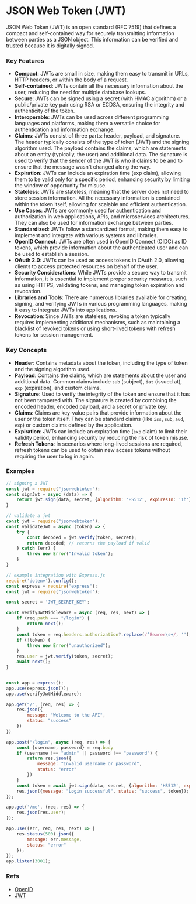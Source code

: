 # JSON Web Token (JWT)

JSON Web Token (JWT) is an open standard (RFC 7519) that defines a compact and self-contained way for securely transmitting information between parties as a JSON object. This information can be verified and trusted because it is digitally signed.

### Key Features
- **Compact**: JWTs are small in size, making them easy to transmit in URLs, HTTP headers, or within the body of a request.
- **Self-contained**: JWTs contain all the necessary information about the user, reducing the need for multiple database lookups.
- **Secure**: JWTs can be signed using a secret (with HMAC algorithm) or a public/private key pair using RSA or ECDSA, ensuring the integrity and authenticity of the token.
- **Interoperable**: JWTs can be used across different programming languages and platforms, making them a versatile choice for authentication and information exchange.
- **Claims**: JWTs consist of three parts: header, payload, and signature. The header typically consists of the type of token (JWT) and the signing algorithm used. The payload contains the claims, which are statements about an entity (typically, the user) and additional data. The signature is used to verify that the sender of the JWT is who it claims to be and to ensure that the message wasn't changed along the way.
- **Expiration**: JWTs can include an expiration time (exp claim), allowing them to be valid only for a specific period, enhancing security by limiting the window of opportunity for misuse.
- **Stateless**: JWTs are stateless, meaning that the server does not need to store session information. All the necessary information is contained within the token itself, allowing for scalable and efficient authentication.
- **Use Cases**: JWTs are commonly used for authentication and authorization in web applications, APIs, and microservices architectures. They can also be used for information exchange between parties.
- **Standardized**: JWTs follow a standardized format, making them easy to implement and integrate with various systems and libraries.
- **OpenID Connect**: JWTs are often used in OpenID Connect (OIDC) as ID tokens, which provide information about the authenticated user and can be used to establish a session.
- **OAuth 2.0**: JWTs can be used as access tokens in OAuth 2.0, allowing clients to access protected resources on behalf of the user.
- **Security Considerations**: While JWTs provide a secure way to transmit information, it is essential to implement proper security measures, such as using HTTPS, validating tokens, and managing token expiration and revocation.
- **Libraries and Tools**: There are numerous libraries available for creating, signing, and verifying JWTs in various programming languages, making it easy to integrate JWTs into applications.
- **Revocation**: Since JWTs are stateless, revoking a token typically requires implementing additional mechanisms, such as maintaining a blacklist of revoked tokens or using short-lived tokens with refresh tokens for session management.

### Key Concepts
- **Header**: Contains metadata about the token, including the type of token and the signing algorithm used.
- **Payload**: Contains the claims, which are statements about the user and additional data. Common claims include `sub` (subject), `iat` (issued at), `exp` (expiration), and custom claims.
- **Signature**: Used to verify the integrity of the token and ensure that it has not been tampered with. The signature is created by combining the encoded header, encoded payload, and a secret or private key.
- **Claims**: Claims are key-value pairs that provide information about the user or the token itself. They can be standard claims (like `iss`, `sub`, `aud`, `exp`) or custom claims defined by the application.
- **Expiration**: JWTs can include an expiration time (`exp` claim) to limit their validity period, enhancing security by reducing the risk of token misuse.
- **Refresh Tokens**: In scenarios where long-lived sessions are required, refresh tokens can be used to obtain new access tokens without requiring the user to log in again.

### Examples 
```js
// signing a JWT
const jwt = require("jsonwebtoken");
const signJwt = async (data) => {
    return jwt.sign(data, secret, {algorithm: 'HS512', expiresIn: '1h'})
}
```

```js
// validate a jwt
const jwt = require("jsonwebtoken");
const validateJwt = async (token) => {
    try {
        const decoded = jwt.verify(token, secret);
        return decoded; // returns the payload if valid
    } catch (err) {
        throw new Error("Invalid token");
    }
}
```

```js
// example integration with Express.js
require('dotenv').config();
const express = require("express");
const jwt = require("jsonwebtoken");

const secret = 'JWT_SECRET_KEY';

const verifyJwtMiddleware = async (req, res, next) => {
    if (req.path === "/login") {
        return next();
    }
    const token = req.headers.authorization?.replace(/^Bearer\s+/, '');
    if (!token) {
        throw new Error("unauthorized");
    }
    res.user = jwt.verify(token, secret);
    await next();
}


const app = express();
app.use(express.json());
app.use(verifyJwtMiddleware);

app.get("/", (req, res) => {
    res.json({
        message: "Welcome to the API",
        status: "success"
    })
})

app.post("/login", async (req, res) => {
    const {username, password} = req.body
    if (username !== "admin" || password !== "password") {
        return res.json({
            message: "Invalid username or password",
            status: "error"
        })
    }
    const token = await jwt.sign(data, secret, {algorithm: 'HS512', expiresIn: '1h'});
    res.json({message: "Login successful", status: "success", token});
});

app.get('/me', (req, res) => {
    res.json(res.user);
});

app.use((err, req, res, next) => {
    res.status(500).json({
        message: err.message,
        status: "error"
    });
});
app.listen(3001);
```

### Refs
- [OpenID](OPENID.md)
- [JWT](https://jwt.io/)

